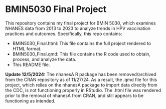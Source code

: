 # BMIN5030 Final Project

This repository contains my final project for BMIN 5030, which examines NHANES data from 2013 to 2023 to analyze trends in HPV vaccination practices and outcomes.  Specifically, this repo contains:

- BMIN5030_Final.html: This file contains the full project rendered to HTML format.
- BMIN5030_Final.qmd: This file contains the R code used to obtain, process, and analyze the data.
- This README file.

**Update 12/5/2024:**  The nhanesA R package has been removed/archived from the CRAN repository as of 11/27/24.  As a result, the .qmd file for this project, which relies on the nhanesA package to import data directly from the CDC, is not functioning properly in RStudio.  The .html file was rendered prior to the removal of nhanesA from CRAN, and still appears to be functioning as intended.
